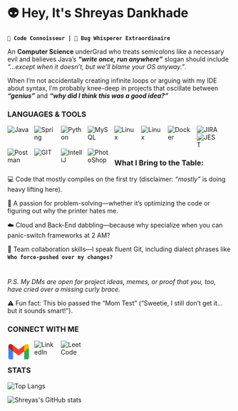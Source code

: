 # 👽 Hey, It's Shreyas Dankhade 

**`🚀 Code Connoisseur | 🐛 Bug Whisperer Extraordinaire`**

An **Computer Science** underGrad who treats semicolons like a necessary evil and believes Java’s **_“write once, run anywhere”_** slogan should include _“…except when it doesn’t, but we’ll blame your OS anyway.”_.

When I’m not accidentally creating infinite loops or arguing with my IDE about syntax, I’m probably knee-deep in projects that oscillate between **_“genius”_** and **_“why did I think this was a good idea?”_**

### LANGUAGES & TOOLS
<img align="left" alt="Java" width="50px" style="padding-right:10px;" src="https://cdn.jsdelivr.net/gh/devicons/devicon@latest/icons/java/java-original.svg" />
<img align="left" alt="Spring" width="50px" style="padding-right:10px;" src="https://cdn.jsdelivr.net/gh/devicons/devicon@latest/icons/spring/spring-original.svg" />
<img align="left" alt="Python" width="50px" style="padding-right:10px;" src="https://cdn.jsdelivr.net/gh/devicons/devicon@latest/icons/python/python-original.svg" />
<img align="left" alt="MySQL" width="50px" style="padding-right:10px;" src="https://cdn.jsdelivr.net/gh/devicons/devicon@latest/icons/mysql/mysql-original.svg" />
<img align="left" alt="Linux" width="50px" style="padding-right:10px;" src="https://cdn.jsdelivr.net/gh/devicons/devicon@latest/icons/linux/linux-original.svg" />  
<img align="left" alt="Linux" width="50px" style="padding-right:10px;" src="https://cdn.jsdelivr.net/gh/devicons/devicon@latest/icons/debian/debian-original.svg" />
<img align="left" alt="Docker" width="55px" style="padding-right:10px;" src="https://cdn.jsdelivr.net/gh/devicons/devicon@latest/icons/docker/docker-original.svg" />          
<img align="left" alt="JIRA" width="50px" style="padding-right:10px;" src="https://cdn.jsdelivr.net/gh/devicons/devicon@latest/icons/jira/jira-original.svg" />
<img align="left" alt="JEST" width="50px" style="padding-right:10px;" src="https://cdn.jsdelivr.net/gh/devicons/devicon@latest/icons/jest/jest-plain.svg" />
<img align="left" alt="Postman" width="50px" style="padding-right:10px;" src="https://cdn.jsdelivr.net/gh/devicons/devicon@latest/icons/postman/postman-original.svg" />                  
<img align="left" alt="GIT" width="50px" style="padding-right:10px;" src="https://cdn.jsdelivr.net/gh/devicons/devicon@latest/icons/git/git-original.svg" />
<img align="left" alt="IntelliJ" width="50px" style="padding-right:10px;" src="https://cdn.jsdelivr.net/gh/devicons/devicon@latest/icons/intellij/intellij-original.svg" />  
<img align="left" alt="PhotoShop" width="50px" style="padding-right:10px;" src="https://cdn.jsdelivr.net/gh/devicons/devicon@latest/icons/photoshop/photoshop-original.svg" />
          
<br>
<br/>

#

### What I Bring to the Table:

💻 Code that mostly compiles on the first try (disclaimer: _“mostly”_ is doing heavy lifting here).

🧠 A passion for problem-solving—whether it’s optimizing the code or figuring out why the printer hates me.

☁️ Cloud and Back-End dabbling—because why specialize when you can panic-switch frameworks at 2 AM?

🤝 Team collaboration skills—I speak fluent Git, including dialect phrases like **`Who force-pushed over my changes?`**

#

_P.S. My DMs are open for project ideas, memes, or proof that you, too, have cried over a missing curly brace._

⚠️ Fun fact: This bio passed the “Mom Test” (“Sweetie, I still don’t get it… but it sounds smart!”).


### CONNECT WITH ME
<p align="left">
<a href="mailto:shreyasdankhade75@gmail.com" target="blank"><img align="left" alt="Gmail" width="50px" style="padding-right:10px;" src="https://raw.githubusercontent.com/github/explore/8f19e4dbbf13418dc1b1d58bb265953553c15a46/topics/gmail/gmail.png"/></a>

<a href="https://www.linkedin.com/in/shreyasdankhade" target="blank"><img align="left" alt="LinkedIn" width="50px" style="padding-right:10px;" src="https://cdn.jsdelivr.net/gh/devicons/devicon@latest/icons/linkedin/linkedin-original.svg" /></a>
  
<a href="https://www.leetcode.com/ShreyasDankhade" target="blank"><img align="left" alt="LeetCode" width="45px" style="padding-right:10px;" src="https://raw.githubusercontent.com/rahuldkjain/github-profile-readme-generator/master/src/images/icons/Social/leet-code.svg"/></a>
</p>
<br>

# 

### STATS 

![Top Langs](https://github-readme-stats.vercel.app/api/top-langs/?username=ShreyasDankhade&hide_progress=true)

![Shreyas's GitHub stats](https://github-readme-stats.vercel.app/api?username=ShreyasDankhade&show_icons=true&theme=gotham)




